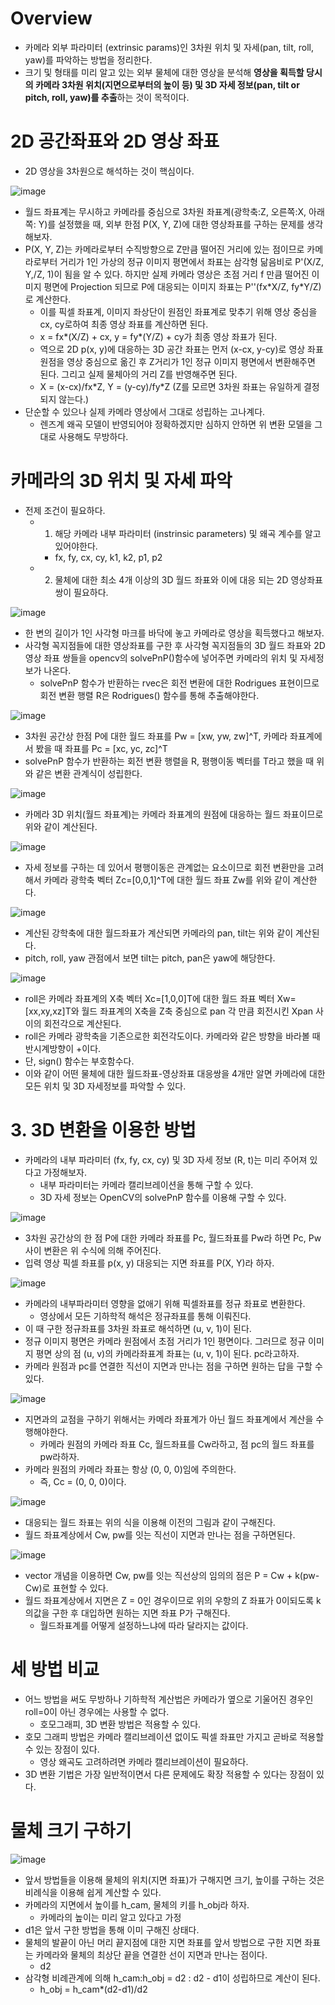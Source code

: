 # Overview
- 카메라 외부 파라미터 (extrinsic params)인 3차원 위치 및 자세(pan, tilt, roll, yaw)를 파악하는 방법을 정리한다.
- 크기 및 형태를 미리 알고 있는 외부 물체에 대한 영상을 분석해 **영상을 획득할 당시의 카메라 3차원 위치(지면으로부터의 높이 등) 및 3D 자세 정보(pan, tilt or pitch, roll, yaw)를 추출**하는 것이 목적이다.

# 2D 공간좌표와 2D 영상 좌표
- 2D 영상을 3차원으로 해석하는 것이 핵심이다.

![image](https://user-images.githubusercontent.com/69780812/146494545-e47903c3-ac52-4349-86e0-34f7021b649c.png)
- 월드 좌표계는 무시하고 카메라를 중심으로 3차원 좌표계(광학축:Z, 오른쪽:X, 아래쪽: Y)를 설정했을 때, 외부 한점 P(X, Y, Z)에 대한 영상좌표를 구하는 문제를 생각해보자.
- P(X, Y, Z)는 카메라로부터 수직방향으로 Z만큼 떨어진 거리에 있는 점이므로 카메라로부터 거리가 1인 가상의 정규 이미지 평면에서 좌표는 삼각형 닮음비로 P'(X/Z, Y,/Z, 1)이 됨을 알 수 있다. 하지만 실제 카메라 영상은 초점 거리 f 만큼 떨어진 이미지 평면에 Projection 되므로 P에 대응되는 이미지 좌표는 P''(fx\*X/Z, fy\*Y/Z)로 계산한다.
  - 이를 픽셀 좌표계, 이미지 좌상단이 원점인 좌표계로 맞추기 위해 영상 중심을 cx, cy로하여 최종 영상 좌표를 계산하면 된다.
  - x = fx\*(X/Z) + cx, y = fy\*(Y/Z) + cy가 최종 영상 좌표가 된다.
  - 역으로 2D p(x, y)에 대응하는 3D 공간 좌표는 먼저 (x-cx, y-cy)로 영상 좌표 원점을 영상 중심으로 옮긴 후 Z거리가 1인 정규 이미지 평면에서 변환해주면 된다. 그리고 실제 물체아의 거리 Z를 반영해주면 된다.
  - X = (x-cx)/fx\*Z, Y = (y-cy)/fy\*Z (Z를 모르면 3차원 좌표는 유일하게 결정되지 않는다.)
- 단순할 수 있으나 실제 카메라 영상에서 그대로 성립하는 고나계다.
  - 렌즈계 왜곡 모델이 반영되어야 정확하겠지만 심하지 안하면 위 변환 모델을 그대로 사용해도 무방하다.

# 카메라의 3D 위치 및 자세 파악
- 전제 조건이 필요하다.
  - 1. 해당 카메라 내부 파라미터 (instrinsic parameters) 및 왜곡 계수를 알고 있어야한다.
    - fx, fy, cx, cy, k1, k2, p1, p2
  - 2. 물체에 대한 최소 4개 이상의 3D 월드 좌표와 이에 대응 되는 2D 영상좌표 쌍이 필요하다.

![image](https://user-images.githubusercontent.com/69780812/146495377-d97c03dc-aee2-4aa0-b8d1-ea69349116e6.png)
- 한 변의 길이가 1인 사각형 마크를 바닥에 놓고 카메라로 영상을 획득했다고 해보자.
- 사각형 꼭지점들에 대한 영상좌표를 구한 후 사각형 꼭지점들의 3D 월드 좌표와 2D 영상 좌표 쌍들을 opencv의 solvePnP()함수에 넣어주면 카메라의 위치 및 자세정보가 나온다.
  - solvePnP 함수가 반환하는 rvec은 회전 변환에 대한 Rodrigues 표현이므로 회전 변환 행렬 R은 Rodrigues() 함수를 통해 추출해야한다.

![image](https://user-images.githubusercontent.com/69780812/146497909-aae4c6d0-e4db-4169-aadc-d4ce101554fc.png)
- 3차원 공간상 한점 P에 대한 월드 좌표를 Pw = [xw, yw, zw]^T, 카메라 좌표계에서 봤을 때 좌표를 Pc = [xc, yc, zc]^T
- solvePnP 함수가 반환하는 회전 변환 행렬을 R, 평행이동 벡터를 T라고 했을 때 위와 같은 변환 관계식이 성립한다.

![image](https://user-images.githubusercontent.com/69780812/146497955-fc68d074-77ca-4e14-a01d-6570f33eb60c.png)
- 카메라 3D 위치(월드 좌표계)는 카메라 좌표계의 원점에 대응하는 월드 좌표이므로 위와 같이 계산된다.

![image](https://user-images.githubusercontent.com/69780812/146498041-266b7f28-37d4-4826-8f4e-4a0a39d55abb.png)
- 자세 정보를 구하는 데 있어서 평행이동은 관계없는 요소이므로 회전 변환만을 고려해서 카메라 광학축 벡터 Zc=[0,0,1]^T에 대한 월드 좌표 Zw를 위와 같이 계산한다.

![image](https://user-images.githubusercontent.com/69780812/146498180-b0b0df2e-3589-4b05-a933-f07b0ae79de8.png)
- 계산된 강학축에 대한 월드좌표가 계산되면 카메라의 pan, tilt는 위와 같이 계산된다.
- pitch, roll, yaw 관점에서 보면 tilt는 pitch, pan은 yaw에 해당한다.

![image](https://user-images.githubusercontent.com/69780812/146631708-9297abe7-1ad5-4daf-9806-bb7554e5d5b9.png)
- roll은 카메라 좌표계의 X축 벡터 Xc=[1,0,0]T에 대한 월드 좌표 벡터 Xw=[xx,xy,xz]T와 월드 좌표계의 X축을 Z축 중심으로 pan 각 만큼 회전시킨 Xpan 사이의 회전각으로 계산된다.
- roll은 카메라 광학축을 기존으로한 회전각도이다. 카메라와 같은 방향을 바라볼 때 반시계방향이 +이다.
- 단, sign() 함수는 부호함수다.
- 이와 같이 어떤 물체에 대한 월드좌표-영상좌표 대응쌍을 4개만 알면 카메라에 대한 모든 위치 및 3D 자세정보를 파악할 수 있다.

# 3. 3D 변환을 이용한 방법
- 카메라의 내부 파라미터 (fx, fy, cx, cy) 및 3D 자세 정보 (R, t)는 미리 주어져 있다고 가정해보자.
  - 내부 파라미터는 카메라 캘리브레이션을 통해 구할 수 있다.
  - 3D 자세 정보는 OpenCV의 solvePnP 함수를 이용해 구할 수 있다.

![image](https://user-images.githubusercontent.com/69780812/146632960-0f09c4dd-d91d-47f6-a647-a59ac22dfd73.png)
- 3차원 공간상의 한 점 P에 대한 카메라 좌표를 Pc, 월드좌표를 Pw라 하면 Pc, Pw 사이 변환은 위 수식에 의해 주어진다.
- 입력 영상 픽셀 좌표를 p(x, y) 대응되는 지면 좌표를 P(X, Y)라 하자.

![image](https://user-images.githubusercontent.com/69780812/146632990-bdd07724-bc23-40a0-9dc6-3029ecb87360.png)
- 카메라의 내부파라미터 영향을 없애기 위해 픽셀좌표를 정규 좌표로 변환한다.
  - 영상에서 모든 기하학적 해석은 정규좌표를 통해 이뤄진다.
- 이 때 구한 정규좌표를 3차원 좌표로 해석하면 (u, v, 1)이 된다.
- 정규 이미지 평면은 카메라 원점에서 초점 거리가 1인 평면이다. 그러므로 정규 이미지 평면 상의 점 (u, v)의 카메라좌표계 좌표는 (u, v, 1)이 된다. pc라고하자.
- 카메라 원점과 pc를 연결한 직선이 지면과 만나는 점을 구하면 원하는 답을 구할 수 있다.

![image](https://user-images.githubusercontent.com/69780812/146633067-96e1a56d-c028-4b95-88b5-5cb4ca904e25.png)
- 지면과의 교점을 구하기 위해서는 카메라 좌표계가 아닌 월드 좌표계에서 계산을 수행해야한다.
  - 카메라 원점의 카메라 좌표 Cc, 월드좌표를 Cw라하고, 점 pc의 월드 좌표를 pw라하자.
- 카메라 원점의 카메라 좌표는 항상 (0, 0, 0)임에 주의한다.
  - 즉, Cc = (0, 0, 0)이다.

![image](https://user-images.githubusercontent.com/69780812/146633131-e2e78c21-10d7-4c90-83c8-abbbf1efba0b.png)
- 대응되는 월드 좌표는 위의 식을 이용해 이전의 그림과 같이 구해진다.
- 월드 좌표계상에서 Cw, pw를 잇는 직선이 지면과 만나는 점을 구하면된다.

![image](https://user-images.githubusercontent.com/69780812/146633151-1756a297-e96f-4b95-9c23-7b85254e2858.png)
- vector 개념을 이용하면 Cw, pw를 잇는 직선상의 임의의 점은 P = Cw + k(pw-Cw)로 표현할 수 있다.
- 월드 좌표계상에서 지면은 Z = 0인 경우이므로 위의 우항의 Z 좌표가 0이되도록 k의값을 구한 후 대입하면 원하는 지면 좌표 P가 구해진다.
  - 월드좌표계를 어떻게 설정하느냐에 따라 달라지는 값이다.

# 세 방법 비교
- 어느 방법을 써도 무방하나 기하학적 계산법은 카메라가 옆으로 기울어진 경우인 roll=0이 아닌 경우에는 사용할 수 없다.
  - 호모그래피, 3D 변환 방법은 적용할 수 있다.
- 호모 그래피 방법은 카메라 캘리브레이션 없이도 픽셀 좌표만 가지고 곧바로 적용할 수 있는 장점이 있다.
  - 영상 왜곡도 고려하려면 카메라 캘리브레이션이 필요하다.
- 3D 변환 기법은 가장 일반적이면서 다른 문제에도 확장 적용할 수 있다는 장점이 있다.

# 물체 크기 구하기
![image](https://user-images.githubusercontent.com/69780812/146633204-dd783ff8-9068-4a8c-8805-f6809cf34146.png)
- 앞서 방법들을 이용해 물체의 위치(지면 좌표)가 구해지면 크기, 높이를 구하는 것은 비례식을 이용해 쉽게 계산할 수 있다.
- 카메라의 지면에서 높이를 h_cam, 물체의 키를 h_obj라 하자.
  - 카메라의 높이는 미리 알고 있다고 가정
- d1은 앞서 구한 방법을 통해 이미 구해진 상태다.
- 물체의 발끝이 아닌 머리 끝지점에 대한 지면 좌표를 앞서 방법으로 구한 지면 좌표는 카메라와 물체의 최상단 끝을 연결한 선이 지면과 만나는 점이다.
  - d2
- 삼각형 비례관계에 의해 h_cam:h_obj = d2 : d2 - d1이 성립하므로 계산이 된다.
  - h_obj = h_cam*(d2-d1)/d2